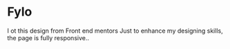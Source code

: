 # Fylo

I ot this design from Front end mentors
Just to enhance my designing skills, the page is fully responsive..
